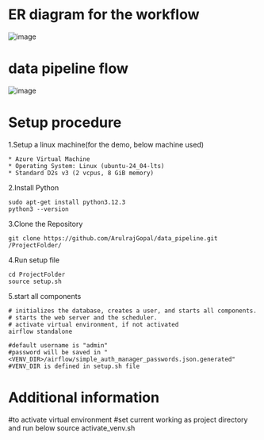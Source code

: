 # ER diagram for the workflow

![image](https://github.com/user-attachments/assets/7e3feb42-b7d3-4dce-899b-c56eec999387)



# data pipeline flow

![image](https://github.com/user-attachments/assets/17c776d1-8d13-47c0-b502-e61b412070a8)




# Setup procedure
1.Setup a linux machine(for the demo, below machine used)

    * Azure Virtual Machine
    * Operating System: Linux (ubuntu-24_04-lts)
    * Standard D2s v3 (2 vcpus, 8 GiB memory)

2.Install Python 

    sudo apt-get install python3.12.3
    python3 --version

3.Clone the Repository

    git clone https://github.com/ArulrajGopal/data_pipeline.git /ProjectFolder/

4.Run setup file

    cd ProjectFolder
    source setup.sh

5.start all components

    # initializes the database, creates a user, and starts all components.
    # starts the web server and the scheduler.
    # activate virtual environment, if not activated
    airflow standalone

    #default username is "admin"
    #password will be saved in "<VENV_DIR>/airflow/simple_auth_manager_passwords.json.generated"
    #VENV_DIR is defined in setup.sh file



# Additional information

   #to activate virtual environment
   #set current working as project directory and run below
   source activate_venv.sh


